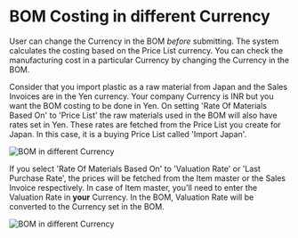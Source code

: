 <!-- add-breadcrumbs -->
# BOM Costing in different Currency

User can change the Currency in the BOM *before* submitting. The system calculates the costing based on the Price List currency. You can check the manufacturing cost in a particular Currency by changing the Currency in the BOM.

Consider that you import plastic as a raw material from Japan and the Sales Invoices are in the Yen currency. Your company Currency is INR but you want the BOM costing to be done in Yen. On setting 'Rate Of Materials Based On' to 'Price List' the raw materials used in the BOM will also have rates set in Yen. These rates are fetched from the Price List you create for Japan. In this case, it is a buying Price List called 'Import Japan'.

![BOM in different Currency](/docs/v12/assets/img/manufacturing/bom-currency.png)

If you select 'Rate Of Materials Based On' to 'Valuation Rate' or 'Last Purchase Rate', the prices will be fetched from the Item master or the Sales Invoice respectively. In case of Item master, you'll need to enter the Valuation Rate in **your** Currency. In the BOM, Valuation Rate will be converted to the Currency set in the BOM.

![BOM in different Currency](/docs/v12/assets/img/manufacturing/bom-currency-1.png)
